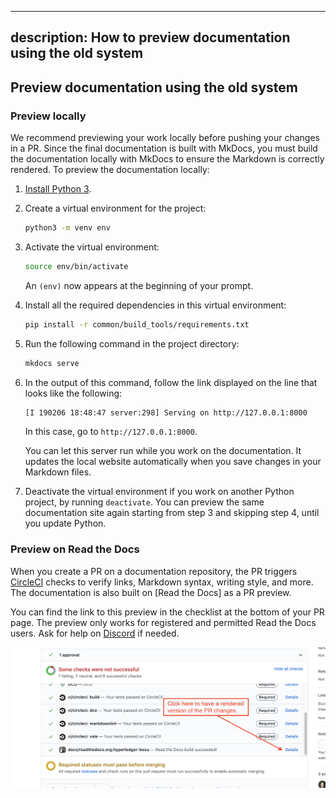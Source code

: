 ---
description: How to preview documentation using the old system
--

## Preview documentation using the old system

### Preview locally

We recommend previewing your work locally before pushing your changes in a PR.
Since the final documentation is built with MkDocs, you must build the documentation locally with MkDocs to ensure the Markdown is correctly rendered.
To preview the documentation locally:

1. [Install Python 3](https://www.python.org/downloads/).

1. Create a virtual environment for the project:

    ```bash
    python3 -m venv env
    ```

1. Activate the virtual environment:

    ```bash
    source env/bin/activate
    ```

   An `(env)` now appears at the beginning of your prompt.

1. Install all the required dependencies in this virtual environment:

    ```bash
    pip install -r common/build_tools/requirements.txt
    ```

1. Run the following command in the project directory:

    ```bash
    mkdocs serve
    ```

1. In the output of this command, follow the link displayed on the line that looks like the following:

    ```bash
    [I 190206 18:48:47 server:298] Serving on http://127.0.0.1:8000
    ```

   In this case, go to `http://127.0.0.1:8000`.

   You can let this server run while you work on the documentation.
   It updates the local website automatically when you save changes in your Markdown files.

1. Deactivate the virtual environment if you work on another Python project, by running `deactivate`.
   You can preview the same documentation site again starting from step 3 and skipping step 4, until you update Python.

### Preview on Read the Docs

When you create a PR on a documentation repository, the PR triggers [CircleCI](https://circleci.com/) checks to verify links, Markdown syntax, writing style, and more.
The documentation is also built on [Read the Docs] as a PR preview.

You can find the link to this preview in the checklist at the bottom of your PR page.
The preview only works for registered and permitted Read the Docs users.
Ask for help on [Discord](https://discord.gg/6cfyqRGbzq) if needed.

![PR checklist containing preview link](../assets/images/rtd_pr_preview.png)
